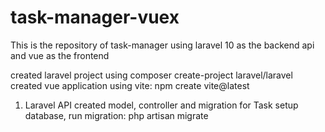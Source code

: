 # task-manager-vuex
This is the repository of task-manager using laravel 10 as the backend api and vue as the frontend

created laravel project using composer create-project laravel/laravel
created vue application using vite: npm create vite@latest

1. Laravel API 
created model, controller and migration for Task
setup database, run migration: php artisan migrate

